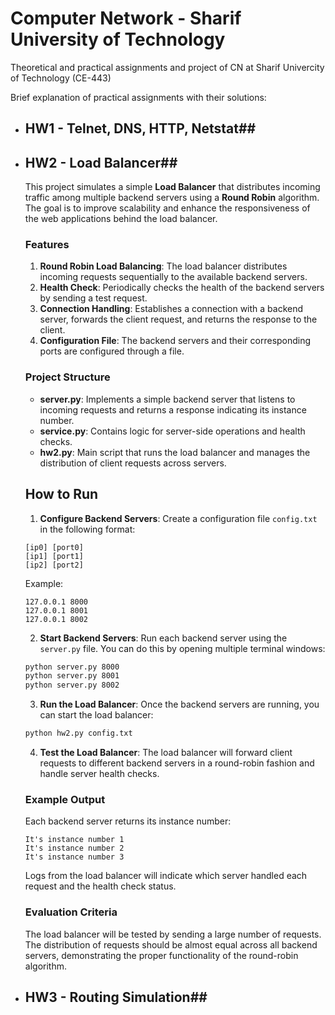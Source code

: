# Computer Network - Sharif University of Technology 
Theoretical and practical assignments and project of CN at Sharif Univercity of Technology (CE-443)<br _>

Brief explanation of practical assignments with their solutions:

* ## HW1 - Telnet, DNS, HTTP, Netstat##

* ## HW2 - Load Balancer##

    This project simulates a simple **Load Balancer** that distributes incoming traffic among multiple backend servers using a **Round Robin** algorithm. The goal is to improve scalability and enhance the responsiveness of the web applications behind the load balancer.

    ### Features
    1. **Round Robin Load Balancing**: The load balancer distributes incoming requests sequentially to the available backend servers.
    2. **Health Check**: Periodically checks the health of the backend servers by sending a test request.
    3. **Connection Handling**: Establishes a connection with a backend server, forwards the client request, and returns the response to the client.
    4. **Configuration File**: The backend servers and their corresponding ports are configured through a file.

    ### Project Structure

    - **server.py**: Implements a simple backend server that listens to incoming requests and returns a response indicating its instance number.
    - **service.py**: Contains logic for server-side operations and health checks.
    - **hw2.py**: Main script that runs the load balancer and manages the distribution of client requests across servers.

    ## How to Run

    1. **Configure Backend Servers**: Create a configuration file `config.txt` in the following format:
    ```
    [ip0] [port0]
    [ip1] [port1]
    [ip2] [port2]
    ```
    Example:
    ```
    127.0.0.1 8000
    127.0.0.1 8001
    127.0.0.1 8002
    ```

    2. **Start Backend Servers**: Run each backend server using the `server.py` file. You can do this by opening multiple terminal windows:
    ```bash
    python server.py 8000
    python server.py 8001
    python server.py 8002
    ```

    3. **Run the Load Balancer**: Once the backend servers are running, you can start the load balancer:
    ```bash
    python hw2.py config.txt
    ```

    4. **Test the Load Balancer**: The load balancer will forward client requests to different backend servers in a round-robin fashion and handle server health checks.

    ### Example Output

    Each backend server returns its instance number:
    ```
    It's instance number 1
    It's instance number 2
    It's instance number 3
    ```

    Logs from the load balancer will indicate which server handled each request and the health check status.

    ### Evaluation Criteria

    The load balancer will be tested by sending a large number of requests. The distribution of requests should be almost equal across all backend servers, demonstrating the proper functionality of the round-robin algorithm.

* ## HW3 - Routing Simulation##
